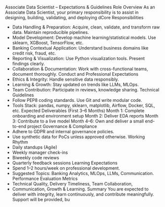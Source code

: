 Associate Data Scientist – Expectations & Guidelines
Role Overview
As an Associate Data Scientist, your primary responsibility is to assist in designing, building, validating, and deploying dCore Responsibilities
- Data Handling & Preparation: Acquire, clean, validate, and transform raw data. Maintain reproducible pipelines.
- Model Development: Develop machine learning/statistical models. Use sklearn, XGBoost, TensorFlow, etc.
- Banking Contextual Application: Understand business domains like credit risk, fraud, etc.
- Reporting & Visualization: Use Python visualization tools. Present findings clearly.
- Collaboration & Documentation: Work with cross-functional teams, document thoroughly.
Conduct and Professional Expectations
- Ethics & Integrity: Handle sensitive data responsibly.
- Learning & Growth: Stay updated on trends like LLMs, MLOps.
- Team Contribution: Participate in reviews, knowledge sharing.
Technical Guidelines
- Follow PEP8 coding standards. Use Git and write modular code.
- Tools Stack: pandas, numpy, sklearn, matplotlib, Airflow, Docker, SQL, etc.
Expected Deliverables (First 3–6 Months)
Month 1: Complete onboarding and environment setup
Month 2: Deliver EDA reports
Month 3: Contribute to a live model
Month 4–6: Own and deliver a small end-to-end project
Governance & Compliance
- Adhere to GDPR and internal governance policies.
- Use synthetic data for PoCs unless approved otherwise.
Working Rhythm
- Daily standups (Agile)
- Weekly manager check-ins
- Biweekly code reviews
- Quarterly feedback sessions
Learning Expectations
- Spend 1–2 hours/week on professional development.
- Suggested Topics: Banking Analytics, MLOps, LLMs, Communication.
Performance Evaluation Metrics
- Technical Quality, Delivery Timeliness, Team Collaboration,
- Communication, Growth & Learning.
Summary
You are expected to deliver with integrity, learn continuously, and contribute meaningfully. Support will be provided, bu
